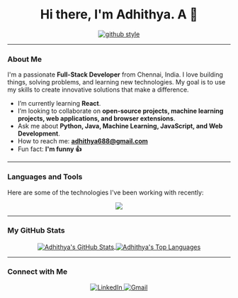 <h1 align="center">Hi there, I'm Adhithya. A 👋</h1>

<p align="center">
  <a href="https://github.com/code-with-adhi">
    <img src="https://img.shields.io/badge/style-for--the--badge-000?style=for-the-badge&logo=github&logoColor=white" alt="github style"/>
  </a>
</p>

---

### About Me

I'm a passionate **Full-Stack Developer** from Chennai, India. I love building things, solving problems, and learning new technologies. My goal is to use my skills to create innovative solutions that make a difference.

-  I’m currently learning **React**.
-  I’m looking to collaborate on **open-source projects, machine learning projects, web applications, and browser extensions**.
-  Ask me about **Python, Java, Machine Learning, JavaScript, and Web Development**.
-  How to reach me: **adhithya688@gmail.com**
-  Fun fact: **I'm funny 👍**

---

### Languages and Tools

Here are some of the technologies I've been working with recently:

<p align="center">
  <a href="https://skillicons.dev">
    <img src="https://skillicons.dev/icons?i=html,css,js,react,python,mysql,mongodb,java,django" />
  </a>
</p>

---

### My GitHub Stats

<p align="center">
  <a href="https://github.com/anuraghazra/github-readme-stats">
    <img align="center" src="https://github-readme-stats.vercel.app/api?username=code-with-adhi&show_icons=true&theme=dracula&hide_border=true&include_all_commits=true&count_private=true" alt="Adhithya's GitHub Stats" />
  </a>
  <a href="https://github.com/anuraghazra/github-readme-stats">
    <img align="center" src="https://github-readme-stats.vercel.app/api/top-langs/?username=code-with-adhi&layout=compact&theme=dracula&hide_border=true" alt="Adhithya's Top Languages" />
  </a>
</p>

---

### Connect with Me

<p align="center">
  <a href="https://www.linkedin.com/in/adhithya-a-78b823258/">
    <img src="https://img.shields.io/badge/LinkedIn-0077B5?style=for-the-badge&logo=linkedin&logoColor=white" alt="LinkedIn"/>
  </a>
  <a href="mailto:adhithya688@gmail.com">
    <img src="https://img.shields.io/badge/Gmail-D14836?style=for-the-badge&logo=gmail&logoColor=white" alt="Gmail"/>
  </a>
</p>
